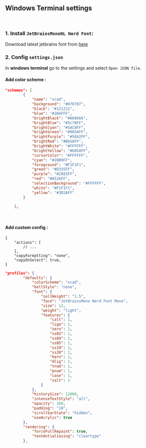 ## Windows Terminal settings

<br>

### 1. Install `JetBrainsMonoNL Nerd Font`:
Download latest jetbrains font from [here](https://github.com/ryanoasis/nerd-fonts/releases/download/v2.3.3/JetBrainsMono.zip)


### 2. Config `settings.json`
In **windows terminal** go to the settings and select `Open JSON file`.

#### Add color scheme : 
```json
"schemes": [
		{
			"name": "xcad",
			"background": "#070707",
			"black": "#121212",
			"blue": "#2B4FFF",
			"brightBlack": "#666666",
			"brightBlue": "#5C78FF",
			"brightCyan": "#5AC8FF",
			"brightGreen": "#905AFF",
			"brightPurple": "#5EA2FF",
			"brightRed": "#BA5AFF",
			"brightWhite": "#FFFFFF",
			"brightYellow": "#685AFF",
			"cursorColor": "#FFFFFF",
			"cyan": "#28B9FF",
			"foreground": "#F1F1F1",
			"green": "#D335FF",
			"purple": "#2883FF",
			"red": "#A52AFF",
			"selectionBackground": "#FFFFFF",
			"white": "#F1F1F1",
			"yellow": "#3D2AFF"
		}

	],
```
<br>

#### Add custom config : 
```jsonc
{
	"actions": [
   		// ...
	],
	"copyFormatting": "none",
	"copyOnSelect": true,
}
```
```json
"profiles": {
    	"defaults": {
			"colorScheme": "xcad",
			"bellStyle": "none",
			"font": {
				"cellHeight": "1.5",
				"face": "JetBrainsMono Nerd Font Mono",
				"size": 12,
				"weight": "light",
				"features": {
					"calt": 1,
					"liga": 1,
					"zero": 1,
					"ss03": 1,
					"ss04": 1,
					"ss05": 1,
					"ss19": 1,
					"ss20": 1,
					"kern": 1,
					"dlig": 1,
					"tnum": 1,
					"pnum": 1,
					"case": 1,
					"salt": 1
				}
			},
			"historySize": 12000,
			"intenseTextStyle": "all",
			"opacity": 100,
			"padding": "10",
			"scrollbarState": "hidden",
			"useAcrylic": true
		},
		"rendering": {
			"forceFullRepaint": true,
			"textAntialiasing": "cleartype"
		},
```


